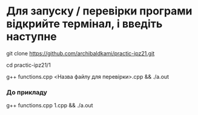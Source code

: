 # Для запуску / перевірки програми відкрийте термінал, і введіть наступне

git clone https://github.com/archibaldkami/practic-ipz21.git

cd practic-ipz21/1

g++ functions.cpp <Назва файлу для перевірки>.cpp && ./a.out

### До прикладу
g++ functions.cpp 1.cpp && ./a.out
